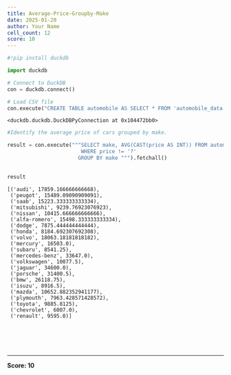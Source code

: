 ```yaml
---
title: Average-Price-Groupby-Make
date: 2025-01-20
author: Your Name
cell_count: 12
score: 10
---
```


```python
#!pip install duckdb
```


```python
import duckdb
```


```python
# Connect to DuckDB
con = duckdb.connect()

```


```python
# Load CSV file
con.execute("CREATE TABLE automobile AS SELECT * FROM 'automobile_data.csv'")

```




    <duckdb.duckdb.DuckDBPyConnection at 0x104472bb0>




```python
#Identify the average price of cars grouped by make.
```


```python
result = con.execute("""SELECT make, AVG(CAST(price AS INT)) FROM automobile
                        WHERE price != '?'
                       GROUP BY make """).fetchall()
                        
```


```python
result                  
```




    [('audi', 17859.166666666668),
     ('peugot', 15489.09090909091),
     ('saab', 15223.333333333334),
     ('mitsubishi', 9239.76923076923),
     ('nissan', 10415.666666666666),
     ('alfa-romero', 15498.333333333334),
     ('dodge', 7875.444444444444),
     ('honda', 8184.692307692308),
     ('volvo', 18063.18181818182),
     ('mercury', 16503.0),
     ('subaru', 8541.25),
     ('mercedes-benz', 33647.0),
     ('volkswagen', 10077.5),
     ('jaguar', 34600.0),
     ('porsche', 31400.5),
     ('bmw', 26118.75),
     ('isuzu', 8916.5),
     ('mazda', 10652.882352941177),
     ('plymouth', 7963.428571428572),
     ('toyota', 9885.8125),
     ('chevrolet', 6007.0),
     ('renault', 9595.0)]




```python

```


```python


```


```python

```


```python

```


```python

```


---
**Score: 10**
